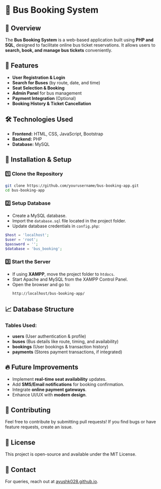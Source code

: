 # 🚌 Bus Booking System

## 📌 Overview

The **Bus Booking System** is a web-based application built using **PHP and SQL**, designed to facilitate online bus ticket reservations. It allows users to **search, book, and manage bus tickets** conveniently.

## 📂 Features

- **User Registration & Login**
- **Search for Buses** (by route, date, and time)
- **Seat Selection & Booking**
- **Admin Panel** for bus management
- **Payment Integration** (Optional)
- **Booking History & Ticket Cancellation**

## 🛠 Technologies Used

- **Frontend:** HTML, CSS, JavaScript, Bootstrap
- **Backend:** PHP
- **Database:** MySQL

## 🚀 Installation & Setup

### 1️⃣ Clone the Repository

```sh
git clone https://github.com/yourusername/bus-booking-app.git
cd bus-booking-app
```

### 2️⃣ Setup Database

- Create a MySQL database.
- Import the `database.sql` file located in the project folder.
- Update database credentials in `config.php`:

```php
$host = 'localhost';
$user = 'root';
$password = '';
$database = 'bus_booking';
```

### 3️⃣ Start the Server

- If using **XAMPP**, move the project folder to `htdocs`.
- Start Apache and MySQL from the XAMPP Control Panel.
- Open the browser and go to:
  ```
  http://localhost/bus-booking-app/
  ```

## 📈 Database Structure

### Tables Used:

- **users** (User authentication & profile)
- **buses** (Bus details like route, timing, and availability)
- **bookings** (User bookings & transaction history)
- **payments** (Stores payment transactions, if integrated)

## 🔥 Future Improvements

- Implement **real-time seat availability** updates.
- Add **SMS/Email notifications** for booking confirmation.
- Integrate **online payment gateways**.
- Enhance UI/UX with **modern design**.

## 🤝 Contributing

Feel free to contribute by submitting pull requests! If you find bugs or have feature requests, create an issue.

## 🐜 License

This project is open-source and available under the MIT License.

## 💌 Contact

For queries, reach out at [ayushk028.github.io](https://ayushk028.github.io).

